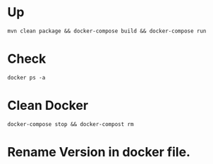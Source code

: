 # Up
```
mvn clean package && docker-compose build && docker-compose run 
```
# Check
```
docker ps -a 
```

# Clean Docker
```
docker-compose stop && docker-compost rm
```


# Rename Version in docker file.
